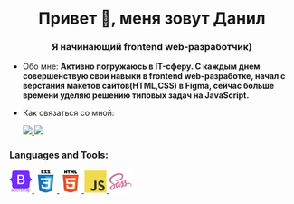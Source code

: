 <h1 align="center">Привет 👋, меня зовут Данил</h1>
<h3 align="center">Я начинающий frontend web-разработчик)</h3>

- Обо мне: **Активно погружаюсь в IT-сферу. С каждым днем совершенствую свои навыки в frontend web-разработке, начал с верстания макетов сайтов(HTML,CSS) в Figma, сейчас больше времени уделяю решению типовых задач на JavaScript.**

- Как связаться со мной: <div>
    <a href='t-do.ru/@Danil_Alekseevich12'> 
      <img src='https://img.shields.io/badge/telegram-27a7e7'>
    </a>
    <a href="mailto:vinogradovdanil.d12@email.com">
        <img src='https://img.shields.io/badge/email-EEEEEE'>
    </a>
  </div>
<p align="left">
</p>

<h3 align="left">Languages and Tools:</h3>
<p align="left"> <a href="https://getbootstrap.com" target="_blank" rel="noreferrer"> <img src="https://raw.githubusercontent.com/devicons/devicon/master/icons/bootstrap/bootstrap-plain-wordmark.svg" alt="bootstrap" width="40" height="40"/> </a> <a href="https://www.w3schools.com/css/" target="_blank" rel="noreferrer"> <img src="https://raw.githubusercontent.com/devicons/devicon/master/icons/css3/css3-original-wordmark.svg" alt="css3" width="40" height="40"/> </a> <a href="https://www.w3.org/html/" target="_blank" rel="noreferrer"> <img src="https://raw.githubusercontent.com/devicons/devicon/master/icons/html5/html5-original-wordmark.svg" alt="html5" width="40" height="40"/> </a> <a href="https://developer.mozilla.org/en-US/docs/Web/JavaScript" target="_blank" rel="noreferrer"> <img src="https://raw.githubusercontent.com/devicons/devicon/master/icons/javascript/javascript-original.svg" alt="javascript" width="40" height="40"/> </a> <a href="https://sass-lang.com" target="_blank" rel="noreferrer"> <img src="https://raw.githubusercontent.com/devicons/devicon/master/icons/sass/sass-original.svg" alt="sass" width="40" height="40"/> </a> </p>
